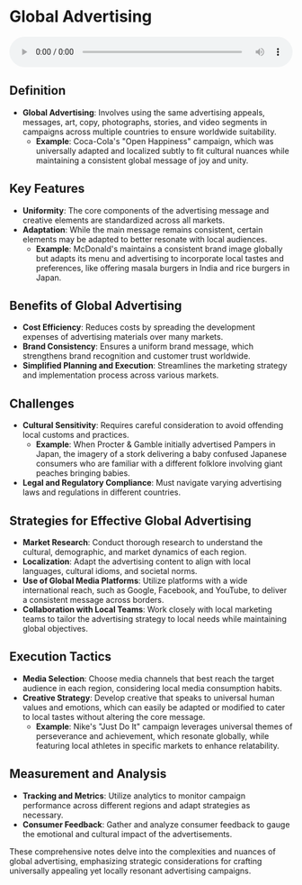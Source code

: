 # Global Advertising

<audio controls style="width: 100%;">
  <source src="../../../../../audio/4th_sem/IM/Unit-6 Global Marketing Communications Decisions/6.a Global Advertising.mp3" type="audio/mpeg">
  Your browser does not support the audio element.
</audio>


## Definition
- **Global Advertising**: Involves using the same advertising appeals, messages, art, copy, photographs, stories, and video segments in campaigns across multiple countries to ensure worldwide suitability.
  - **Example**: Coca-Cola's "Open Happiness" campaign, which was universally adapted and localized subtly to fit cultural nuances while maintaining a consistent global message of joy and unity.

## Key Features
- **Uniformity**: The core components of the advertising message and creative elements are standardized across all markets.
- **Adaptation**: While the main message remains consistent, certain elements may be adapted to better resonate with local audiences.
  - **Example**: McDonald's maintains a consistent brand image globally but adapts its menu and advertising to incorporate local tastes and preferences, like offering masala burgers in India and rice burgers in Japan.

## Benefits of Global Advertising
- **Cost Efficiency**: Reduces costs by spreading the development expenses of advertising materials over many markets.
- **Brand Consistency**: Ensures a uniform brand message, which strengthens brand recognition and customer trust worldwide.
- **Simplified Planning and Execution**: Streamlines the marketing strategy and implementation process across various markets.

## Challenges
- **Cultural Sensitivity**: Requires careful consideration to avoid offending local customs and practices.
  - **Example**: When Procter & Gamble initially advertised Pampers in Japan, the imagery of a stork delivering a baby confused Japanese consumers who are familiar with a different folklore involving giant peaches bringing babies.
- **Legal and Regulatory Compliance**: Must navigate varying advertising laws and regulations in different countries.

## Strategies for Effective Global Advertising
- **Market Research**: Conduct thorough research to understand the cultural, demographic, and market dynamics of each region.
- **Localization**: Adapt the advertising content to align with local languages, cultural idioms, and societal norms.
- **Use of Global Media Platforms**: Utilize platforms with a wide international reach, such as Google, Facebook, and YouTube, to deliver a consistent message across borders.
- **Collaboration with Local Teams**: Work closely with local marketing teams to tailor the advertising strategy to local needs while maintaining global objectives.

## Execution Tactics
- **Media Selection**: Choose media channels that best reach the target audience in each region, considering local media consumption habits.
- **Creative Strategy**: Develop creative that speaks to universal human values and emotions, which can easily be adapted or modified to cater to local tastes without altering the core message.
  - **Example**: Nike's "Just Do It" campaign leverages universal themes of perseverance and achievement, which resonate globally, while featuring local athletes in specific markets to enhance relatability.

## Measurement and Analysis
- **Tracking and Metrics**: Utilize analytics to monitor campaign performance across different regions and adapt strategies as necessary.
- **Consumer Feedback**: Gather and analyze consumer feedback to gauge the emotional and cultural impact of the advertisements.

These comprehensive notes delve into the complexities and nuances of global advertising, emphasizing strategic considerations for crafting universally appealing yet locally resonant advertising campaigns.
